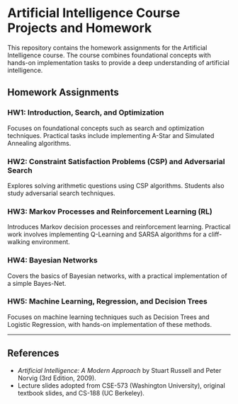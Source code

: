 # Artificial Intelligence Course Projects and Homework

This repository contains the homework assignments for the Artificial Intelligence course. The course combines foundational concepts with hands-on implementation tasks to provide a deep understanding of artificial intelligence.

## Homework Assignments

### HW1: Introduction, Search, and Optimization  
Focuses on foundational concepts such as search and optimization techniques. Practical tasks include implementing A-Star and Simulated Annealing algorithms.

### HW2: Constraint Satisfaction Problems (CSP) and Adversarial Search  
Explores solving arithmetic questions using CSP algorithms. Students also study adversarial search techniques.

### HW3: Markov Processes and Reinforcement Learning (RL)  
Introduces Markov decision processes and reinforcement learning. Practical work involves implementing Q-Learning and SARSA algorithms for a cliff-walking environment.

### HW4: Bayesian Networks  
Covers the basics of Bayesian networks, with a practical implementation of a simple Bayes-Net.

### HW5: Machine Learning, Regression, and Decision Trees  
Focuses on machine learning techniques such as Decision Trees and Logistic Regression, with hands-on implementation of these methods.

---

## References
- *Artificial Intelligence: A Modern Approach* by Stuart Russell and Peter Norvig (3rd Edition, 2009).  
- Lecture slides adopted from CSE-573 (Washington University), original textbook slides, and CS-188 (UC Berkeley).
